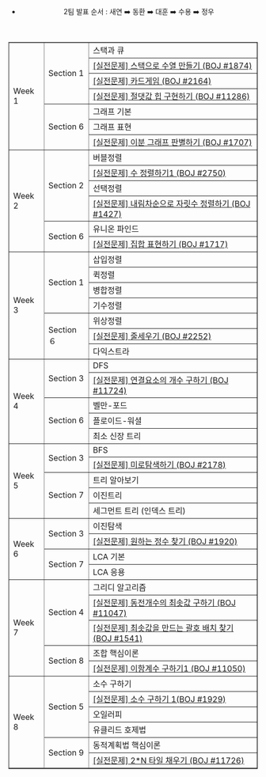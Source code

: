 <div align="center">

- 2팀 발표 순서 : 새연 ➡️ 동환 ➡️ 대훈 ➡️ 수용 ➡️ 정우

<br>

<table align="center;" border="1;" width="60%">

<tr>
<td rowspan="7">Week 1</td>
<td rowspan="4">Section 1</td>
<td>스택과 큐</td>
</tr>
<tr>
<td><a href ="https://www.acmicpc.net/problem/1874">[실전문제] 스택으로 수열 만들기 (BOJ #1874)</a></td>
</tr>
<tr>
<td><a href ="https://www.acmicpc.net/problem/2164">[실전문제] 카드게임 (BOJ #2164)</a></td>
</tr>
<tr>
<td><a href ="https://www.acmicpc.net/problem/11286">[실전문제] 절댓값 힙 구현하기 (BOJ #11286)</a></td>
</tr>
<tr>
<td rowspan="3">Section 6</td>
<td>그래프 기본</td>
</tr>
<td>그래프 표현</td>
</tr>
<tr>
<td><a href ="https://www.acmicpc.net/problem/1707">[실전문제] 이분 그래프 판별하기 (BOJ #1707)</a></td>
</tr>


<tr>
<td rowspan="6">Week 2</td>
<td rowspan="4">Section 2</td>
<td>버블정렬</td>
</tr>
<tr>
<td><a href ="https://www.acmicpc.net/problem/2750">[실전문제] 수 정렬하기1 (BOJ #2750)</a></td>
</tr>
<tr>
<td>선택정렬</td>
</tr>
<tr>
<td><a href ="https://www.acmicpc.net/problem/1427">[실전문제] 내림차순으로 자릿수 정렬하기 (BOJ #1427)</a></td>
</tr>
<tr>
<td rowspan="2">Section 6</td>
<td>유니온 파인드</td>
</tr>
<td><a href ="https://www.acmicpc.net/problem/1717">[실전문제] 집합 표현하기 (BOJ #1717)</a></td>
</tr>

<tr>
<td rowspan="7">Week 3</td>
<td rowspan="4">Section 1</td>
<td>삽입정렬</td>
</tr>
<td>퀵정렬</td>
<tr>
<td>병합정렬</td>
</tr>
<tr>
<td>기수정렬</td> 
</tr>
<td rowspan="3">Section ６</td>
<td>위상정렬</td>
</tr>
<tr>
<td><a href ="https://www.acmicpc.net/problem/2252">[실전문제] 줄세우기 (BOJ #2252)</a></td> 
</tr>
<tr>
<td>다익스트라</td>
</tr>


<tr>
<td rowspan="5">Week 4</td>
<td rowspan="2">Section 3</td>
<td>DFS</td>
</tr>
<tr>
<td><a href ="https://www.acmicpc.net/problem/11724">[실전문제] 연결요소의 개수 구하기 (BOJ #11724)</a></td>
</tr>
<tr>
<td rowspan="3">Section 6</td>
<td>벨만-포드</td>
</tr>
<td>플로이드-워셜</td>
</tr>
<tr>
<td>최소 신장 트리</td>
</tr>

<tr>
<td rowspan="5">Week 5</td>
<td rowspan="2">Section 3</td>
<td>BFS</td>
</tr>
<tr>
<td><a href ="https://www.acmicpc.net/problem/2178">[실전문제] 미로탐색하기 (BOJ #2178)</a></td>
</tr>
<tr>
<td rowspan="3">Section 7</td>
<td>트리 알아보기</td>
</tr>
<td>이진트리</td>
</tr>
<tr>
<td>세그먼트 트리 (인덱스 트리)</td>
</tr>

<tr>
<td rowspan="4">Week 6</td>
<td rowspan="2">Section 3</td>
<td>이진탐색</td>
</tr>
<tr>
<td><a href ="https://www.acmicpc.net/problem/1920">[실전문제] 원하는 정수 찾기 (BOJ #1920)</a></td>
</tr>
<tr>
<td rowspan="2">Section 7</td>
<td>LCA 기본</td>
</tr>
<td>LCA 응용</td>
</tr>

<tr>
<td rowspan="5">Week 7</td>
<td rowspan="3">Section 4</td>
<td>그리디 알고리즘</td>
</tr>
<td><a href ="https://www.acmicpc.net/problem/11047">[실전문제] 동전개수의 최솟값 구하기 (BOJ #11047)</a></td>
<tr>
<td><a href ="https://www.acmicpc.net/problem/1541">[실전문제] 최솟값을 만드는 괄호 배치 찾기 (BOJ #1541)</a></td>
</tr>
<td rowspan="2">Section 8</td>
<td>조합 핵심이론</td>
</tr>
<tr>
<td><a href ="https://www.acmicpc.net/problem/11050">[실전문제] 이항계수 구하기1 (BOJ #11050)</a></td>
</tr>

<tr>
<td rowspan="6">Week 8</td>
<td rowspan="4">Section 5</td>
<td>소수 구하기</td>
</tr>
<tr>
<td><a href ="https://www.acmicpc.net/problem/1929">[실전문제] 소수 구하기 1(BOJ #1929)</a></td>
</tr>
<tr>
<td>오일러피</td>
</tr>
<tr>
<td>유클리드 호제법</td>
</tr>
<tr>
<td rowspan="2">Section 9</td>
<td>동적계획법 핵심이론</td>
</tr>
<td><a href ="https://www.acmicpc.net/problem/11726">[실전문제] 2*N 타일 채우기 (BOJ #11726)</a></td>
</tr>

</tr>
</table>
</div>